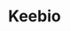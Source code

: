---
description: Sign up for their newsletter to get 5% off your first order.
link: https://keeb.io/selfhosted
shortname: keeb.io-lan
title: Keebio
---